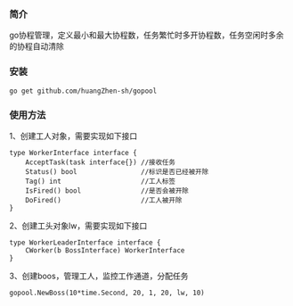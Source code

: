 <h3>简介</h3>

go协程管理，定义最小和最大协程数，任务繁忙时多开协程数，任务空闲时多余的协程自动清除

<h3>安装</h3>

````
go get github.com/huangZhen-sh/gopool
````

<h3>使用方法</h3>

1、创建工人对象，需要实现如下接口
````
type WorkerInterface interface {
	AcceptTask(task interface{}) //接收任务
	Status() bool                //标识是否已经被开除
	Tag() int                    //工人标签
	IsFired() bool               //是否会被开除
	DoFired()                    //工人被开除
}
````
2、创建工头对象lw，需要实现如下接口
````
type WorkerLeaderInterface interface {
	CWorker(b BossInterface) WorkerInterface
}
````
3、创建boos，管理工人，监控工作通道，分配任务
```
gopool.NewBoss(10*time.Second, 20, 1, 20, lw, 10)
````

